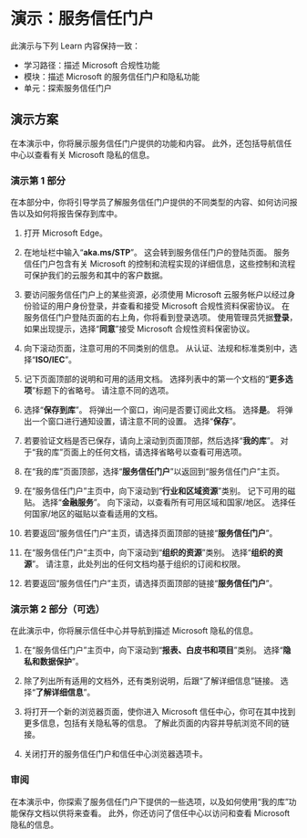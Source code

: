 <!---
---
Demo: Title: 'Service Trust Portal' Learning Path/Module/Unit:'学习路径：描述 Microsoft 合规功能；模块 1：描述 Microsoft 的服务信任门户和隐私功能；第 2 单元：探索服务信任门户'
---
--->

# 演示：服务信任门户

此演示与下列 Learn 内容保持一致：

- 学习路径：描述 Microsoft 合规性功能
- 模块：描述 Microsoft 的服务信任门户和隐私功能
- 单元：探索服务信任门户

## 演示方案

在本演示中，你将展示服务信任门户提供的功能和内容。 此外，还包括导航信任中心以查看有关 Microsoft 隐私的信息。

### 演示第 1 部分

在本部分中，你将引导学员了解服务信任门户提供的不同类型的内容、如何访问报告以及如何将报告保存到库中。

1. 打开 Microsoft Edge。

1. 在地址栏中输入“**aka.ms/STP**”。 这会转到服务信任门户的登陆页面。 服务信任门户包含有关 Microsoft 的控制和流程实现的详细信息，这些控制和流程可保护我们的云服务和其中的客户数据。

1. 要访问服务信任门户上的某些资源，必须使用 Microsoft 云服务帐户以经过身份验证的用户身份登录，并查看和接受 Microsoft 合规性资料保密协议。 在服务信任门户登陆页面的右上角，你将看到登录选项。  使用管理员凭据**登录**，如果出现提示，选择“**同意**”接受 Microsoft 合规性资料保密协议。

1. 向下滚动页面，注意可用的不同类别的信息。 从认证、法规和标准类别中，选择“**ISO/IEC**”。

1. 记下页面顶部的说明和可用的适用文档。  选择列表中的第一个文档的“**更多选项**”标题下的省略号。  请注意不同的选项。

1. 选择“**保存到库**”。  将弹出一个窗口，询问是否要订阅此文档。  选择**是**。 将弹出一个窗口进行通知设置，请注意不同的设置。 选择“**保存**”。

1. 若要验证文档是否已保存，请向上滚动到页面顶部，然后选择“**我的库**”。  对于“我的库”页面上的任何文档，请选择省略号以查看可用选项。

1. 在“我的库”页面顶部，选择“**服务信任门户**”以返回到“服务信任门户”主页。

1. 在“服务信任门户”主页中，向下滚动到“**行业和区域资源**”类别。  记下可用的磁贴。  选择“**金融服务**”。  向下滚动，以查看所有可用区域和国家/地区。  选择任何国家/地区的磁贴以查看适用的文档。

1. 若要返回“服务信任门户”主页，请选择页面顶部的链接“**服务信任门户**”。

1. 在“服务信任门户”主页中，向下滚动到“**组织的资源**”类别。 选择“**组织的资源**”。  请注意，此处列出的任何文档均基于组织的订阅和权限。

1. 若要返回“服务信任门户”主页，请选择页面顶部的链接“**服务信任门户**”。

### 演示第 2 部分（可选）

在此演示中，你将展示信任中心并导航到描述 Microsoft 隐私的信息。

1. 在“服务信任门户”主页中，向下滚动到“**报表、白皮书和项目**”类别。 选择“**隐私和数据保护**”。  

1. 除了列出所有适用的文档外，还有类别说明，后跟“了解详细信息”链接。  选择“**了解详细信息**”。

1. 将打开一个新的浏览器页面，使你进入 Microsoft 信任中心，你可在其中找到更多信息，包括有关隐私等的信息。 了解此页面的内容并导航浏览不同的链接。

1. 关闭打开的服务信任门户和信任中心浏览器选项卡。

### 审阅

在本演示中，你探索了服务信任门户下提供的一些选项，以及如何使用“我的库”功能保存文档以供将来查看。  此外，你还访问了信任中心以访问和查看 Microsoft 隐私的信息。
